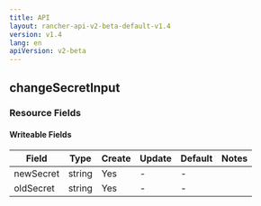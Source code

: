 ```yaml
---
title: API
layout: rancher-api-v2-beta-default-v1.4
version: v1.4
lang: en
apiVersion: v2-beta
---
```


## changeSecretInput



### Resource Fields

#### Writeable Fields

Field | Type | Create | Update | Default | Notes
---|---|---|---|---|---
newSecret | string | Yes | - | - | 
oldSecret | string | Yes | - | - | 



<br>
